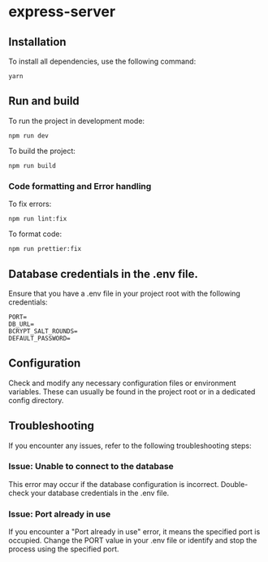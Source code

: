 # express-server


## Installation

To install all dependencies, use the following command:

```
yarn
```

## Run and build

To run the project in development mode:

```
npm run dev
```

To build the project:

```
npm run build
```

### Code formatting and Error handling
To fix errors:
```
npm run lint:fix 
```
To format code:

```
npm run prettier:fix
```

## Database credentials in the .env file.
Ensure that you have a .env file in your project root with the following credentials:
```
PORT=
DB_URL=
BCRYPT_SALT_ROUNDS=
DEFAULT_PASSWORD=
```

## Configuration

Check and modify any necessary configuration files or environment variables. These can usually be found in the project root or in a dedicated config directory.

## Troubleshooting

If you encounter any issues, refer to the following troubleshooting steps:

### Issue: Unable to connect to the database
This error may occur if the database configuration is incorrect. Double-check your database credentials in the .env file.

### Issue: Port already in use
If you encounter a "Port already in use" error, it means the specified port is occupied. Change the PORT value in your .env file or identify and stop the process using the specified port.
